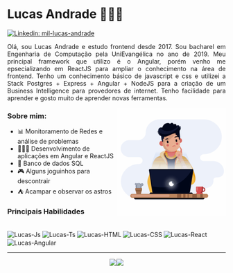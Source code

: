 # Lucas Andrade 👨🏽‍💻
[![Linkedin: mil-lucas-andrade](https://img.shields.io/badge/-Lucas%20Andrade-blue?style=flat-square&logo=Linkedin&logoColor=white&link=https://www.linkedin.com/in/mil-lucas-andrade/)](https://www.linkedin.com/in/mil-lucas-andrade/)

<p style="text-align: justify">Olá, sou Lucas Andrade e estudo frontend desde 2017. Sou bacharel em Engenharia de Computação pela UniEvangélica no ano de 2019. Meu principal framework que utilizo é o Angular, porém venho me epsecializando em ReactJS para ampliar o conhecimento na área de frontend. Tenho um conhecimento básico de javascript e css e utilizei a Stack Postgres + Express + Angular + NodeJS para a criação de um Business Intelligence para provedores de internet. Tenho facilidade para aprender e gosto muito de aprender novas ferramentas. </p>

<img src="image.gif" align="right" width="250">

### Sobre mim:
- 📊 Monitoramento de Redes e análise de problemas
- 👨🏽‍💻 Desenvolvimento de aplicações em Angular e ReactJS
- 🎲 Banco de dados SQL
- 🎮 Alguns joguinhos para descontrair
- ⛺ Acampar e observar os astros

### Principais Habilidades
<div style="display: inline_block"><br>
  <img align="center" alt="Lucas-Js" src="https://img.shields.io/badge/-Javascript-%23F0DB4F?style=for-the-badge&logo=javascript&logoColor=gray">
  <img align="center" alt="Lucas-Ts" src="https://img.shields.io/badge/-Typescript-%23007acc?style=for-the-badge&logo=typescript&logoColor=white">
  <img align="center" alt="Lucas-HTML" src="https://img.shields.io/badge/-HTML5-%23E44D26?style=for-the-badge&logo=html5&logoColor=white">
  <img align="center" alt="Lucas-CSS" src="https://img.shields.io/badge/-CSS3-%231572B6?style=for-the-badge&logo=css3&logoColor=white"> 
  <img align="center" alt="Lucas-React" src="https://img.shields.io/badge/-React-%23FFFFFF?style=for-the-badge&logo=react&logoColor=61DAFB">
  <img align="center" alt="Lucas-Angular" src="https://img.shields.io/badge/-Angular-%23FF0000?style=for-the-badge&logo=angularjs&logoColor=white">
</div>
<hr styles="width: 100%" />

<div style="display: flex; justify-content: center; width: 100%" align="center">
    <img height="150em" src="https://github-readme-stats.vercel.app/api?username=miluksandrades&theme=dracula&show_icons=true"/>
    <img height="150em" src="https://github-readme-stats.vercel.app/api/top-langs/?username=miluksandrades&layout=compact&theme=dracula"/>
</div>
